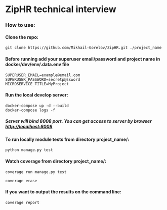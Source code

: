 # ZipHR technical interview

### How to use:

#### Clone the repo:

    git clone https://github.com/Mikhail-Gorelov/ZipHR.git ./project_name


#### Before running add your superuser email/password and project name in docker/dev/env/.data.env file

    SUPERUSER_EMAIL=example@email.com
    SUPERUSER_PASSWORD=secretp@ssword
    MICROSERVICE_TITLE=MyProject

#### Run the local develop server:

    docker-compose up -d --build
    docker-compose logs -f
    
##### Server will bind 8008 port. You can get access to server by browser [http://localhost:8008](http://localhost:8008)

#### To run locally module tests from directory project_name/:

    python manage.py test

#### Watch coverage from directory project_name/:

    coverage run manage.py test

    coverage erase

#### If you want to output the results on the command line:

    coverage report
